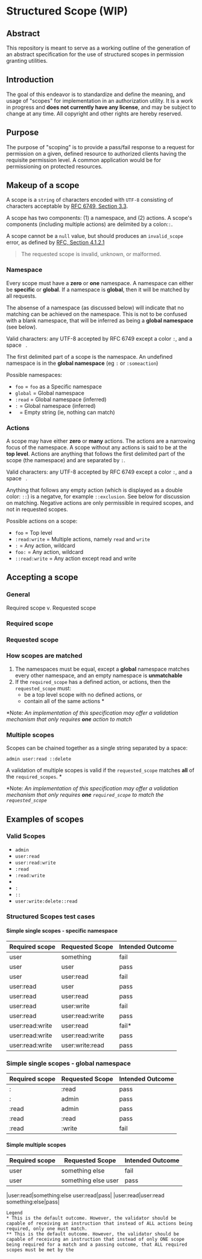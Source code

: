 # Structured Scope  (WIP)

## Abstract

This repository is meant to serve as a working outline of the generation of an abstract specification for the use of structured scopes in permission granting utilities.

## Introduction

The goal of this endeavor is to standardize and define the meaning, and usage of "scopes" for implementation in an authorization utility. It is a work in progress and **does not currently have any license**, and may be subject to change at any time. All copyright and other rights are hereby reserved.

## Purpose

The purpose of "scoping" is to provide a pass/fail response to a request for permission on a given, defined resource to authorized clients having the requisite permission level. A common application would be for permissioning on protected resources.

## Makeup of a scope

A scope is a `string` of characters encoded with `UTF-8` consisting of characters acceptable by [RFC 6749, Section 3.3](https://tools.ietf.org/html/rfc6749#section-3.3).

A scope has two components: (1) a namespace, and (2) actions. A scope's components (including multiple actions) are delimited by a colon:`:`.

A scope cannot be a `null` value, but should produces an `invalid_scope` error, as defined by [RFC, Section 4.1.2.1](https://tools.ietf.org/html/rfc6749#section-4.1.2.1)

> The requested scope is invalid, unknown, or malformed.

### Namespace

Every scope must have a **zero** or **one** namespace. A namespace can either be **specific** or **global**. If a namespace is **global**, then it will be matched by all requests.

The absense of a namespace (as discussed below) will indicate that no matching can be achieved on the namespace. This is not to be confused with a blank namespace, that will be inferred as being a **global namespace** (see below).

Valid characters: any UTF-8 accepted by RFC 6749 except a color `:`, and a space ` `.

The first delimited part of a scope is the namespace. An undefined namespace is in the **global namespace** (eg `:` or `:someaction`)

Possible namespaces:

- `foo` = `foo` as a Specific namespace
- `global` = Global namespace
- `:read` = Global namespace (inferred)
- `:` = Global namespace (inferred)
- ` ` = Empty string (ie, nothing can match)

### Actions

A scope may have either **zero** or **many** actions. The actions are a narrowing focus of the namespace. A scope without any actions is said to be at the **top level**. Actions are anything that follows the first delimited part of the scope (the namespace) and are separated by `:`.

Valid characters: any UTF-8 accepted by RFC 6749 except a color `:`, and a space ` `.

Anything that follows any empty action (which is displayed as a double color: `::`) is a negatve, for example `::exclusion`. See below for discussion on matching. Negative actions are only permissible in required scopes, and not in requested scopes.

Possible actions on a scope:

- `foo` = Top level
- `:read:write` = Multiple  actions, namely `read` and `write`
- `:` = Any action, wildcard
- `foo:` = Any action, wildcard
- `::read:write` = Any action except read and write

## Accepting a scope

### General

Required scope v. Requested scope

### Required scope

### Requested scope

### How scopes are matched

1. The namespaces must be equal, except a **global** namespace matches every other namespace, and an empty namespace is **unmatchable**
2. If the `required_scope` has a defined action, or actions, then the `requested_scope` must:
    - be a top level scope with no defined actions, or
    - contain all of the same actions *
    
*Note: *An implementation of this specification may offer a validation mechanism that only requires **one** action to match*

### Multiple scopes

Scopes can be chained together as a single string separated by a space:

    admin user:read ::delete

A validation of multiple scopes is valid if the `requested_scope` matches **all** of the `required_scopes`. *

*Note: *An implementation of this specification may offer a validation mechanism that only requires **one** `required_scope` to match the `requested_scope`*

## Examples of scopes

### Valid Scopes

- `admin`
- `user:read`
- `user:read:write`
- `:read`
- `:read:write`
- ` `
- `:`
- `::`
- `user:write:delete::read`

### Structured Scopes test cases

#### Simple single scopes - specific namespace

| Required scope | Requested Scope | Intended Outcome |
|---|---|---
|user|something|fail|
|user|user|pass|
|user|user:read|fail|
|user:read|user|pass|
|user:read|user:read|pass|
|user:read|user:write|fail|
|user:read|user:read:write|pass|
|user:read:write|user:read|fail*|
|user:read:write|user:read:write|pass|
|user:read:write|user:write:read|pass|

### Simple single scopes - global namespace
| Required scope | Requested Scope | Intended Outcome |
|---|---|---|
|:|:read|pass|
|:|admin|pass|
|:read|admin|pass|
|:read|:read|pass|
|:read|:write|fail|

#### Simple multiple scopes

| Required scope | Requested Scope | Intended Outcome |
|---|---|---
|user|something else|fail|
|user|something else user|pass|


|user:read|something:else user:read|pass|
|user:read|user:read something:else|pass|


```
Legend
* This is the default outcome. However, the validator should be capable of receiving an instruction that instead of ALL actions being required, only one must match.
** This is the default outcome. However, the validator should be capable of receiving an instruction that instead of only ONE scope being required for a match and a passing outcome, that ALL required scopes must be met by the 
